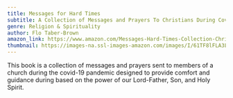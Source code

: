 ```yaml
---
title: Messages for Hard Times
subtitle: A Collection of Messages and Prayers To Christians During Covid-19
genre: Religion & Spirituality
author: Flo Taber-Brown
amazon_link: https://www.amazon.com/Messages-Hard-Times-Collection-Christians/dp/1648956106/ref=tmm_pap_swatch_0?_encoding=UTF8&qid=1643095090&sr=8-1
thumbnail: https://images-na.ssl-images-amazon.com/images/I/61TF8lFLA3L.jpg
---
```

This book is a collection of messages and prayers sent to members of a church during the covid-19 pandemic designed to provide comfort and guidance during based on the power of our Lord-Father, Son, and Holy Spirit.